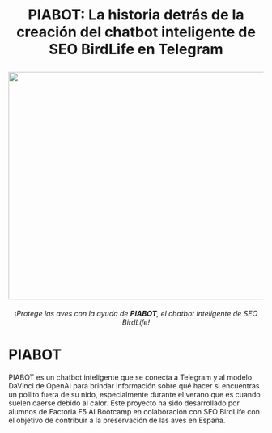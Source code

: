 <h1 align="center">
  <p align="center">PIABOT: La historia detrás de la creación del chatbot inteligente de SEO BirdLife en Telegram
</p>
  <img align="center" width="550" height="450" src="https://user-images.githubusercontent.com/108665441/229469979-b37045f8-83d5-4a91-a003-b00fa2df846b.png">

</h1>

<p align="center"><em>¡Protege las aves con la ayuda de <strong>PIABOT</strong>, el chatbot inteligente de SEO BirdLife!</em></p>

# PIABOT
PIABOT es un chatbot inteligente que se conecta a Telegram y al modelo DaVinci de OpenAI para brindar información sobre qué hacer si encuentras un pollito fuera de su nido, especialmente durante el verano que es cuando suelen caerse debido al calor. Este proyecto ha sido desarrollado por alumnos de Factoria F5 AI Bootcamp en colaboración con SEO BirdLife con el objetivo de contribuir a la preservación de las aves en España.
